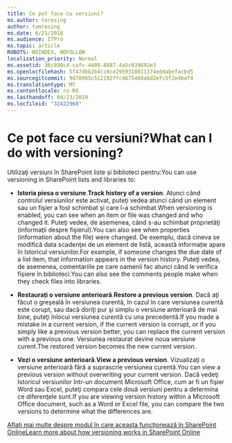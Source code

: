 ```yaml
---
title: Ce pot face cu versiuni?
ms.author: toresing
author: tomresing
ms.date: 6/21/2018
ms.audience: ITPro
ms.topic: article
ROBOTS: NOINDEX, NOFOLLOW
localization_priority: Normal
ms.assetid: 36c890c4-cafc-4409-8887-4a5c039692e3
ms.openlocfilehash: 5f47dbb2b4cc8ce2959318011174eddabefacbd5
ms.sourcegitcommit: 9d78905c512192ffc4675468abd2efc5f2e4baf4
ms.translationtype: MT
ms.contentlocale: ro-RO
ms.lasthandoff: 04/23/2019
ms.locfileid: "32422968"
---
```

# <a name="what-can-i-do-with-versioning"></a><span data-ttu-id="1f122-102">Ce pot face cu versiuni?</span><span class="sxs-lookup"><span data-stu-id="1f122-102">What can I do with versioning?</span></span>

<span data-ttu-id="1f122-103">Utilizaţi versiuni în SharePoint liste și biblioteci pentru:</span><span class="sxs-lookup"><span data-stu-id="1f122-103">You can use versioning in SharePoint lists and libraries to:</span></span>
  
- <span data-ttu-id="1f122-104">**Istoria piesa o versiune**.</span><span class="sxs-lookup"><span data-stu-id="1f122-104">**Track history of a version**.</span></span> <span data-ttu-id="1f122-105">Atunci când controlul versiunilor este activat, puteţi vedea atunci când un element sau un fişier a fost schimbat şi care l-a schimbat.</span><span class="sxs-lookup"><span data-stu-id="1f122-105">When versioning is enabled, you can see when an item or file was changed and who changed it.</span></span> <span data-ttu-id="1f122-106">Puteţi vedea, de asemenea, când s-au schimbat proprietăţi (informaţii despre fişierul).</span><span class="sxs-lookup"><span data-stu-id="1f122-106">You can also see when properties (information about the file) were changed.</span></span> <span data-ttu-id="1f122-107">De exemplu, dacă cineva se modifică data scadenţei de un element de listă, această informație apare în Istoricul versiunilor.</span><span class="sxs-lookup"><span data-stu-id="1f122-107">For example, if someone changes the due date of a list item, that information appears in the version history.</span></span> <span data-ttu-id="1f122-108">Puteţi vedea, de asemenea, comentariile pe care oamenii fac atunci când le verifica fișiere în biblioteci.</span><span class="sxs-lookup"><span data-stu-id="1f122-108">You can also see the comments people make when they check files into libraries.</span></span> 
    
- <span data-ttu-id="1f122-109">**Restaurați o versiune anterioară**.</span><span class="sxs-lookup"><span data-stu-id="1f122-109">**Restore a previous version**.</span></span> <span data-ttu-id="1f122-110">Dacă aţi făcut o greşeală în versiunea curentă, în cazul în care versiunea curentă este corupt, sau dacă doriţi pur şi simplu o versiune anterioară de mai bine, puteţi înlocui versiunea curentă cu una precedentă.</span><span class="sxs-lookup"><span data-stu-id="1f122-110">If you made a mistake in a current version, if the current version is corrupt, or if you simply like a previous version better, you can replace the current version with a previous one.</span></span> <span data-ttu-id="1f122-111">Versiunea restaurat devine noua versiune curent.</span><span class="sxs-lookup"><span data-stu-id="1f122-111">The restored version becomes the new current version.</span></span> 
    
- <span data-ttu-id="1f122-112">**Vezi o versiune anterioară**.</span><span class="sxs-lookup"><span data-stu-id="1f122-112">**View a previous version**.</span></span> <span data-ttu-id="1f122-113">Vizualizaţi o versiune anterioară fără a suprascrie versiunea curentă.</span><span class="sxs-lookup"><span data-stu-id="1f122-113">You can view a previous version without overwriting your current version.</span></span> <span data-ttu-id="1f122-114">Dacă vedeţi Istoricul versiunilor într-un document Microsoft Office, cum ar fi un fişier Word sau Excel, puteţi compara cele două versiuni pentru a determina ce diferenţele sunt.</span><span class="sxs-lookup"><span data-stu-id="1f122-114">If you are viewing version history within a Microsoft Office document, such as a Word or Excel file, you can compare the two versions to determine what the differences are.</span></span> 
    
[<span data-ttu-id="1f122-115">Aflaţi mai multe despre modul în care aceasta funcţionează în SharePoint Online</span><span class="sxs-lookup"><span data-stu-id="1f122-115">Learn more about how versioning works in SharePoint Online</span></span>](https://go.microsoft.com/fwlink/?linkid=875710)
  

